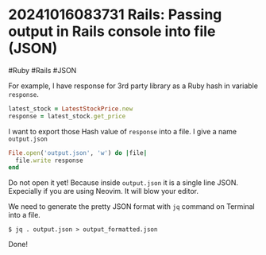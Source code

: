 # 20241016083731 Rails: Passing output in Rails console into file (JSON)

#Ruby #Rails #JSON

For example, I have response for 3rd party library as a Ruby hash in variable `response`.

```ruby
latest_stock = LatestStockPrice.new
response = latest_stock.get_price
```

I want to export those Hash value of `response` into a file. I give a name `output.json`

```ruby
File.open('output.json', 'w') do |file|
  file.write response
end
```

Do not open it yet! Because inside `output.json` it is a single line JSON. Expecially if you are using Neovim. It will blow your editor.

We need to generate the pretty JSON format with `jq` command on Terminal into a file.

```terminal
$ jq . output.json > output_formatted.json
```

Done!
